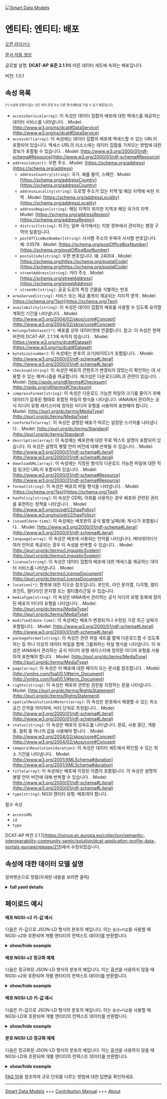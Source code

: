 <!-- 10-Header -->    
[![Smart Data Models](https://smartdatamodels.org/wp-content/uploads/2022/01/SmartDataModels_logo.png "Logo")](https://smartdatamodels.org)    
엔티티: 엔티티: 배포    
============<!-- /10-Header -->    
<!-- 15-License -->    
[오픈 라이선스](https://github.com/smart-data-models//dataModel.DCAT-AP/blob/master/Distribution/LICENSE.md)    
[문서 자동 생성](https://docs.google.com/presentation/d/e/2PACX-1vTs-Ng5dIAwkg91oTTUdt8ua7woBXhPnwavZ0FxgR8BsAI_Ek3C5q97Nd94HS8KhP-r_quD4H0fgyt3/pub?start=false&loop=false&delayms=3000#slide=id.gb715ace035_0_60)    
<!-- /15-License -->    
<!-- 20-Description -->    
글로벌 설명: **DCAT-AP 표준 2.1.1**에 따른 데이터 세트에 속하는 배포입니다.    
버전: 1.0.1    
<!-- /20-Description -->    
<!-- 30-PropertiesList -->    
## 속성 목록    
<sup><sub>[*] 속성에 유형이 없는 것은 여러 유형 또는 다른 형식/패턴을 가질 수 있기 때문입니다</sub></sup>.    
- `accessService[array]`: 이 속성은 데이터 집합의 배포에 대한 액세스를 제공하는 데이터 서비스를 나타냅니다.  . Model: [http://www.w3.org/ns/dcat#DataService](http://www.w3.org/ns/dcat#DataService)- `accessUrl[array]`: 이 속성에는 데이터 집합의 배포에 액세스할 수 있는 URL이 포함되어 있습니다. 액세스 URL의 리소스에는 데이터 집합을 가져오는 방법에 대한 정보가 포함될 수 있습니다.  . Model: [http://www.w3.org/2000/01/rdf-schema#Resource](http://www.w3.org/2000/01/rdf-schema#Resource)- `address[object]`: 우편 주소  . Model: [https://schema.org/address](https://schema.org/address)	- `addressCountry[string]`: 국가. 예를 들어, 스페인  . Model: [https://schema.org/addressCountry](https://schema.org/addressCountry)    
	- `addressLocality[string]`: 도로명 주소가 있는 지역 및 해당 지역에 속한 지역  . Model: [https://schema.org/addressLocality](https://schema.org/addressLocality)    
	- `addressRegion[string]`: 해당 지역이 위치한 지역과 해당 국가의 지역  . Model: [https://schema.org/addressRegion](https://schema.org/addressRegion)    
	- `district[string]`: 지구는 일부 국가에서는 지방 정부에서 관리하는 행정 구역의 일종입니다.      
	- `postOfficeBoxNumber[string]`: 사서함 주소의 우체국 사서함 번호입니다. 예: 03578  . Model: [https://schema.org/postOfficeBoxNumber](https://schema.org/postOfficeBoxNumber)    
	- `postalCode[string]`: 우편 번호입니다. 예: 24004  . Model: [https://schema.org/https://schema.org/postalCode](https://schema.org/https://schema.org/postalCode)    
	- `streetAddress[string]`: 거리 주소  . Model: [https://schema.org/streetAddress](https://schema.org/streetAddress)    
	- `streetNr[string]`: 공공 도로의 특정 건물을 식별하는 번호      
- `areaServed[string]`: 서비스 또는 제공 품목이 제공되는 지리적 영역  . Model: [https://schema.org/Text](https://schema.org/Text)- `availability[string]`: 이 속성은 데이터 집합의 배포를 사용할 수 있도록 유지할 계획인 기간을 나타냅니다.  . Model: [http://www.w3.org/2004/02/skos/core#Concept](http://www.w3.org/2004/02/skos/core#Concept)- `belongsToDataset[*]`: 배포를 상위 데이터셋에 연결합니다. 참고: 이 속성은 현재 버전의 DCAT-AP, 2.1.1에 속하지 않습니다.  . Model: [https://www.w3.org/ns/dcat#Dataset](https://www.w3.org/ns/dcat#Dataset)- `byteSize[number]`: 이 속성에는 분포의 크기(바이트)가 포함됩니다.  . Model: [http://www.w3.org/2000/01/rdf-schema#Literal](http://www.w3.org/2000/01/rdf-schema#Literal)- `checksum[string]`: 이 속성은 배포의 콘텐츠가 변경되지 않았는지 확인하는 데 사용할 수 있는 메커니즘을 제공합니다. 체크섬은 다운로드URL과 관련이 있습니다.  . Model: [http://spdx.org/rdf/terms#Checksum](http://spdx.org/rdf/terms#Checksum)- `compressFormat[string]`: 이 속성은 다운로드 가능한 파일의 크기를 줄이기 위해 데이터가 압축된 형태로 포함된 파일의 형식을 나타냅니다. IANA에서 관리하는 공식 미디어 유형 레지스터에 정의된 미디어 유형을 사용하여 표현해야 합니다.  . Model: [http://purl.org/dc/terms/MediaType](http://purl.org/dc/terms/MediaType)- `conformsTo[array]`: 이 속성은 설명된 배포가 따르는 설정된 스키마를 나타냅니다.  . Model: [http://purl.org/dc/terms/Standard](http://purl.org/dc/terms/Standard)- `description[array]`: 이 속성에는 배포판에 대한 무료 텍스트 설명이 포함되어 있습니다. 이 속성은 설명의 병렬 언어 버전에 대해 반복될 수 있습니다.  . Model: [http://www.w3.org/2000/01/rdf-schema#Literal](http://www.w3.org/2000/01/rdf-schema#Literal)- `downloadURL[array]`: 이 속성에는 지정된 형식의 다운로드 가능한 파일에 대한 직접 링크인 URL이 포함되어 있습니다.  . Model: [http://www.w3.org/2000/01/rdf-schema#Resource](http://www.w3.org/2000/01/rdf-schema#Resource)- `format[string]`: 이 속성은 배포의 파일 형식을 나타냅니다.  . Model: [https://schema.org/Text](https://schema.org/Text)- `hasPolicy[string]`: 이 속성은 ODRL 어휘를 사용하는 경우 배포와 관련된 권리를 표현하는 정책을 나타냅니다.  . Model: [http://www.w3.org/ns/odrl/2/hasPolicy](http://www.w3.org/ns/odrl/2/hasPolicy)- `issued[date-time]`: 이 속성에는 배포판의 공식 발행 날짜(예: 게시)가 포함됩니다.  . Model: [http://www.w3.org/2000/01/rdf-schema#Literal](http://www.w3.org/2000/01/rdf-schema#Literal)- `language[array]`: 이 속성은 배포에 사용되는 언어를 나타냅니다. 메타데이터가 여러 언어로 제공되는 경우 이 속성을 반복할 수 있습니다.  . Model: [http://purl.org/dc/terms/LinguisticSystem](http://purl.org/dc/terms/LinguisticSystem)- `license[string]`: 이 속성은 데이터 집합의 배포에 대한 액세스를 제공하는 데이터 서비스를 나타냅니다.  . Model: [http://purl.org/dc/terms/LicenseDocument](http://purl.org/dc/terms/LicenseDocument)- `location[*]`: 항목에 대한 지오숀 참조입니다. 포인트, 라인 문자열, 다각형, 멀티포인트, 멀티라인 문자열 또는 멀티폴리곤일 수 있습니다.  - `mediaType[string]`: 이 속성은 IANA에서 관리하는 공식 미디어 유형 등록에 정의된 배포의 미디어 유형을 나타냅니다.  . Model: [http://purl.org/dc/terms/MediaType](http://purl.org/dc/terms/MediaType)- `modified[date-time]`: 이 속성에는 배포가 변경되거나 수정된 가장 최근 날짜가 포함됩니다.  . Model: [http://www.w3.org/2000/01/rdf-schema#Literal](http://www.w3.org/2000/01/rdf-schema#Literal)- `packageFormat[string]`: 이 속성은 관련 파일 세트를 함께 다운로드할 수 있도록 하는 등 하나 이상의 데이터 파일을 함께 그룹화하는 파일 형식을 나타냅니다. 이 속성은 IANA에서 관리하는 공식 미디어 유형 레지스터에 정의된 미디어 유형을 사용하여 표현해야 합니다.  . Model: [http://purl.org/dc/terms/MediaType](http://purl.org/dc/terms/MediaType)- `page[array]`: 이 속성은 이 배포에 대한 페이지 또는 문서를 참조합니다.  . Model: [http://xmlns.com/foaf/0.1/#term_Document](http://xmlns.com/foaf/0.1/#term_Document)- `rights[string]`: 이 속성은 배포와 관련된 권한을 지정하는 문을 나타냅니다.  . Model: [http://purl.org/dc/terms/RightsStatement](http://purl.org/dc/terms/RightsStatement)- `spatialResolutionInMeters[array]`: 이 속성은 분포에서 해결할 수 있는 최소 공간 간격을 의미하며, 미터 단위로 측정됩니다.  . Model: [http://www.w3.org/2000/01/rdf-schema#Literal](http://www.w3.org/2000/01/rdf-schema#Literal)- `status[string]`: 이 속성은 배포의 성숙도를 나타냅니다. 완료, 사용 중단, 개발 중, 철회 중 하나의 값을 사용해야 합니다.  . Model: [http://www.w3.org/2004/02/skos/core#Concept](http://www.w3.org/2004/02/skos/core#Concept)- `temporalResolution[duration]`: 이 속성은 데이터 세트에서 확인할 수 있는 최소 기간을 나타냅니다.  . Model: [http://www.w3.org/2001/XMLSchema#duration](http://www.w3.org/2001/XMLSchema#duration)- `title[array]`: 이 속성에는 배포에 지정된 이름이 포함됩니다. 이 속성은 설명의 병렬 언어 버전에 대해 반복할 수 있습니다.  . Model: [http://www.w3.org/2000/01/rdf-schema#Literal](http://www.w3.org/2000/01/rdf-schema#Literal)- `type[string]`: NGSI 엔티티 유형. 배포여야 합니다.  <!-- /30-PropertiesList -->    
<!-- 35-RequiredProperties -->    
필수 속성    
- `accessURL`  - `id`  - `type`  <!-- /35-RequiredProperties -->    
<!-- 40-RequiredProperties -->    
DCAT-AP 버전 2.1.1](https://joinup.ec.europa.eu/collection/semantic-interoperability-community-semic/solution/dcat-application-profile-data-portals-europe/release/211)에서 수정되었습니다.    
<!-- /40-RequiredProperties -->    
<!-- 50-DataModelHeader -->    
## 속성에 대한 데이터 모델 설명    
알파벳순으로 정렬(자세한 내용을 보려면 클릭)    
<!-- /50-DataModelHeader -->    
<!-- 60-ModelYaml -->    
<details><summary><strong>full yaml details</strong></summary>      
```yaml    
Distribution:      
  description: This is a distribution belonging ot a dataset according to the DCAT-AP standard 2.1.1      
  properties:      
    accessService:      
      description: This property refers to a data service that gives access to the distribution of the dataset      
      items:      
        description: Every Data service providing access to the distribution      
        type: string      
        x-ngsi:      
          type: Property      
      type: array      
      x-ngsi:      
        model: "http://www.w3.org/ns/dcat#DataService"      
        type: Property      
    accessUrl:      
      description: This property contains a URL that gives access to a Distribution of the Dataset. The resource at the access URL may contain information about how to get the Dataset      
      items:      
        minItems: 1      
        type: string      
      type: array      
      x-ngsi:      
        model: "http://www.w3.org/2000/01/rdf-schema#Resource"      
        type: Property      
    address:      
      description: The mailing address      
      properties:      
        addressCountry:      
          description: 'The country. For example, Spain'      
          type: string      
          x-ngsi:      
            model: https://schema.org/addressCountry      
            type: Property      
        addressLocality:      
          description: 'The locality in which the street address is, and which is in the region'      
          type: string      
          x-ngsi:      
            model: https://schema.org/addressLocality      
            type: Property      
        addressRegion:      
          description: 'The region in which the locality is, and which is in the country'      
          type: string      
          x-ngsi:      
            model: https://schema.org/addressRegion      
            type: Property      
        district:      
          description: 'A district is a type of administrative division that, in some countries, is managed by the local government'      
          type: string      
          x-ngsi:      
            type: Property      
        postOfficeBoxNumber:      
          description: 'The post office box number for PO box addresses. For example, 03578'      
          type: string      
          x-ngsi:      
            model: https://schema.org/postOfficeBoxNumber      
            type: Property      
        postalCode:      
          description: 'The postal code. For example, 24004'      
          type: string      
          x-ngsi:      
            model: https://schema.org/https://schema.org/postalCode      
            type: Property      
        streetAddress:      
          description: The street address      
          type: string      
          x-ngsi:      
            model: https://schema.org/streetAddress      
            type: Property      
        streetNr:      
          description: Number identifying a specific property on a public street      
          type: string      
          x-ngsi:      
            type: Property      
      type: object      
      x-ngsi:      
        model: https://schema.org/address      
        type: Property      
    areaServed:      
      description: The geographic area where a service or offered item is provided      
      type: string      
      x-ngsi:      
        model: https://schema.org/Text      
        type: Property      
    availability:      
      description: This property indicates how long it is planned to keep the Distributio of the Dataset available      
      type: string      
      x-ngsi:      
        model: "http://www.w3.org/2004/02/skos/core#Concept"      
        type: Property      
    belongsToDataset:      
      anyOf:      
        - description: Link to the dataset      
          maxLength: 256      
          minLength: 1      
          pattern: ^[\w\-\.\{\}\$\+\*\[\]`|~^@!,:\\]+$      
          type: string      
          x-ngsi:      
            type: Property      
        - description: Link to the dataset      
          format: uri      
          type: string      
          x-ngsi:      
            type: Property      
      description: 'It links the Distribution to its parent Dataset. Note: this attribute does not belong to the current version of DCAT-AP, 2.1.1'      
      x-ngsi:      
        model: "https://www.w3.org/ns/dcat#Dataset"      
        type: Relationship      
    byteSize:      
      description: This property contains the size of a Distribution in bytes      
      type: number      
      x-ngsi:      
        model: "http://www.w3.org/2000/01/rdf-schema#Literal"      
        type: Property      
    checksum:      
      description: This property provides a mechanism that can be used to verify that the contents of a distribution have not changed. The checksum is related to the downloadURL      
      type: string      
      x-ngsi:      
        model: "http://spdx.org/rdf/terms#Checksum"      
        type: Property      
    compressFormat:      
      description: 'This property refers to the format of the file in which the data is contained in a compressed form, e.g. to reduce the size of the downloadable file. It SHOULD be expressed using a media type as defined in the official register of media types managed by IANA'      
      type: string      
      x-ngsi:      
        model: http://purl.org/dc/terms/MediaType      
        type: Property      
    conformsTo:      
      description: This property refers to an established schema to which the described Distribution conforms      
      items:      
        description: Every rule o standard the distribution complies with      
        type: string      
        x-ngsi:      
          type: Property      
      type: array      
      x-ngsi:      
        model: http://purl.org/dc/terms/Standard      
        type: Property      
    description:      
      description: This property contains a free-text account of the Distribution. This property can be repeated for parallel language versions of the description      
      items:      
        description: Every description of the distribution in a language      
        type: string      
        x-ngsi:      
          type: Property      
      type: array      
      x-ngsi:      
        model: "http://www.w3.org/2000/01/rdf-schema#Literal"      
        type: Property      
    downloadURL:      
      description: This property contains a URL that is a direct link to a downloadable file in a given format      
      items:      
        description: Every URL available for downloading      
        format: uri      
        type: string      
        x-ngsi:      
          type: Property      
      type: array      
      x-ngsi:      
        model: "http://www.w3.org/2000/01/rdf-schema#Resource"      
        type: Property      
    format:      
      description: This property refers to the file format of the Distribution      
      type: string      
      x-ngsi:      
        model: https://schema.org/Text      
        type: Property      
    hasPolicy:      
      description: This property refers to the policy expressing the rights associated with the distribution if using the ODRL vocabulary      
      type: string      
      x-ngsi:      
        model: http://www.w3.org/ns/odrl/2/hasPolicy      
        type: Property      
    issued:      
      description: 'This property contains the date of formal issuance (e.g., publication) of the Distribution'      
      format: date-time      
      type: string      
      x-ngsi:      
        model: "http://www.w3.org/2000/01/rdf-schema#Literal"      
        type: Property      
    language:      
      description: This property refers to a language used in the Distribution. This property can be repeated if the metadata is provided in multiple languages      
      items:      
        description: Every language included      
        type: string      
        x-ngsi:      
          type: Property      
      type: array      
      x-ngsi:      
        model: http://purl.org/dc/terms/LinguisticSystem      
        type: Property      
    license:      
      description: This property refers to a data service that gives access to the distribution of the dataset      
      type: string      
      x-ngsi:      
        model: http://purl.org/dc/terms/LicenseDocument      
        type: Property      
    location:      
      description: 'Geojson reference to the item. It can be Point, LineString, Polygon, MultiPoint, MultiLineString or MultiPolygon'      
      oneOf:      
        - description: Geojson reference to the item. Point      
          properties:      
            bbox:      
              items:      
                type: number      
              minItems: 4      
              type: array      
            coordinates:      
              items:      
                type: number      
              minItems: 2      
              type: array      
            type:      
              enum:      
                - Point      
              type: string      
          required:      
            - type      
            - coordinates      
          title: GeoJSON Point      
          type: object      
          x-ngsi:      
            type: GeoProperty      
        - description: Geojson reference to the item. LineString      
          properties:      
            bbox:      
              items:      
                type: number      
              minItems: 4      
              type: array      
            coordinates:      
              items:      
                items:      
                  type: number      
                minItems: 2      
                type: array      
              minItems: 2      
              type: array      
            type:      
              enum:      
                - LineString      
              type: string      
          required:      
            - type      
            - coordinates      
          title: GeoJSON LineString      
          type: object      
          x-ngsi:      
            type: GeoProperty      
        - description: Geojson reference to the item. Polygon      
          properties:      
            bbox:      
              items:      
                type: number      
              minItems: 4      
              type: array      
            coordinates:      
              items:      
                items:      
                  items:      
                    type: number      
                  minItems: 2      
                  type: array      
                minItems: 4      
                type: array      
              type: array      
            type:      
              enum:      
                - Polygon      
              type: string      
          required:      
            - type      
            - coordinates      
          title: GeoJSON Polygon      
          type: object      
          x-ngsi:      
            type: GeoProperty      
        - description: Geojson reference to the item. MultiPoint      
          properties:      
            bbox:      
              items:      
                type: number      
              minItems: 4      
              type: array      
            coordinates:      
              items:      
                items:      
                  type: number      
                minItems: 2      
                type: array      
              type: array      
            type:      
              enum:      
                - MultiPoint      
              type: string      
          required:      
            - type      
            - coordinates      
          title: GeoJSON MultiPoint      
          type: object      
          x-ngsi:      
            type: GeoProperty      
        - description: Geojson reference to the item. MultiLineString      
          properties:      
            bbox:      
              items:      
                type: number      
              minItems: 4      
              type: array      
            coordinates:      
              items:      
                items:      
                  items:      
                    type: number      
                  minItems: 2      
                  type: array      
                minItems: 2      
                type: array      
              type: array      
            type:      
              enum:      
                - MultiLineString      
              type: string      
          required:      
            - type      
            - coordinates      
          title: GeoJSON MultiLineString      
          type: object      
          x-ngsi:      
            type: GeoProperty      
        - description: Geojson reference to the item. MultiLineString      
          properties:      
            bbox:      
              items:      
                type: number      
              minItems: 4      
              type: array      
            coordinates:      
              items:      
                items:      
                  items:      
                    items:      
                      type: number      
                    minItems: 2      
                    type: array      
                  minItems: 4      
                  type: array      
                type: array      
              type: array      
            type:      
              enum:      
                - MultiPolygon      
              type: string      
          required:      
            - type      
            - coordinates      
          title: GeoJSON MultiPolygon      
          type: object      
          x-ngsi:      
            type: GeoProperty      
      x-ngsi:      
        type: GeoProperty      
    mediaType:      
      description: This property refers to the media type of the Distribution as defined in the official register of media types managed by IANA      
      type: string      
      x-ngsi:      
        model: http://purl.org/dc/terms/MediaType      
        type: Property      
    modified:      
      description: This property contains the most recent date on which the Distribution was changed or modified      
      format: date-time      
      type: string      
      x-ngsi:      
        model: "http://www.w3.org/2000/01/rdf-schema#Literal"      
        type: Property      
    packageFormat:      
      description: 'This property refers to the format of the file in which one or more data files are grouped together, e.g. to enable a set of related files to be downloaded together. It SHOULD be expressed using a media type as defined in the official register of media types managed by IANA'      
      type: string      
      x-ngsi:      
        model: http://purl.org/dc/terms/MediaType      
        type: Property      
    page:      
      description: This property refers to a page or document about this Distribution      
      items:      
        description: Every page providing information about the distribution      
        type: string      
        x-ngsi:      
          type: Property      
      type: array      
      x-ngsi:      
        model: "http://xmlns.com/foaf/0.1/#term_Document"      
        type: Property      
    rights:      
      description: This property refers to a statement that specifies rights associated with the Distribution      
      type: string      
      x-ngsi:      
        model: http://purl.org/dc/terms/RightsStatement      
        type: Property      
    spatialResolutionInMeters:      
      description: 'This property refers to the minimum spatial separation resolvable in a distribution, measured in meters'      
      type: array      
      x-ngsi:      
        model: "http://www.w3.org/2000/01/rdf-schema#Literal"      
        type: Property      
    status:      
      description: 'This property refers to the maturity of the Distribution. It MUST take one of the values Completed, Deprecated, Under Development, Withdrawn'      
      enum:      
        - Completed      
        - Deprecated      
        - Under Development      
        - Withdrawn      
      type: string      
      x-ngsi:      
        model: "http://www.w3.org/2004/02/skos/core#Concept"      
        type: Property      
    temporalResolution:      
      description: 'This property refers to the minimum time period resolvable in the dataset. '      
      format: duration      
      type: string      
      x-ngsi:      
        model: "http://www.w3.org/2001/XMLSchema#duration"      
        type: Property      
    title:      
      description: This property contains a name given to the Distribution. This property can be repeated for parallel language versions of the description      
      items:      
        description: Every language description of the distribution title      
        type: string      
        x-ngsi:      
          type: Property      
      type: array      
      x-ngsi:      
        model: "http://www.w3.org/2000/01/rdf-schema#Literal"      
        type: Property      
    type:      
      description: NGSI entity type. It has to be Distribution      
      enum:      
        - Distribution      
      type: string      
      x-ngsi:      
        type: Property      
  required:      
    - accessURL      
    - id      
    - type      
  type: object      
  x-derived-from: ""      
  x-disclaimer: 'Redistribution and use in source and binary forms, with or without modification, are permitted  provided that the license conditions are met. Copyleft (c) 2022 Contributors to Smart Data Models Program'      
  x-license-url: https://github.com/smart-data-models/dataModel.DCAT-AP/blob/master/Distribution/LICENSE.md      
  x-model-schema: https://smart-data-models.github.io/dataModel.DCAT-AP/Distribution/schema.json      
  x-model-tags: ""      
  x-version: 1.0.1      
```    
</details>      
<!-- /60-ModelYaml -->    
<!-- 70-MiddleNotes -->    
<!-- /70-MiddleNotes -->    
<!-- 80-Examples -->    
## 페이로드 예시    
#### 배포 NGSI-v2 키-값 예시    
다음은 키-값으로 JSON-LD 형식의 분포의 예입니다. 이는 `옵션=키값`을 사용할 때 NGSI-v2와 호환되며 개별 엔티티의 컨텍스트 데이터를 반환합니다.    
<details><summary><strong>show/hide example</strong></summary>      
```json  
{  
  "id": "urn:ngsi-ld:Distribution:id:NUZE:76215118",  
  "type": "Distribution",  
  "accessService": [  
    ""  
  ],  
  "accessURL": [  
    "https://datos.comunidad.madrid/catalogo/dataset/134210b4-3fbc-457d-8064-18d6d8cc785e/resource/fca9a0ef-60b3-44bc-8a69-c17d607b122d/download/alojamientos_turisticos.csv"  
  ],  
  "address": {  
    "addressCountry": "Luxembourg",  
    "addressLocality": "Luxembourg",  
    "addressRegion": "Luxembourg",  
    "postOfficeBoxNumber": "",  
    "postalCode": "24004",  
    "streetAddress": "Luxembourg platz 2"  
  },  
  "availability": "yes",  
  "byteSize": 43503,  
  "checksum": "H3FR.",  
  "compressionFormat": "",  
  "belongsToDataset": "urn:ngsi-ld:Dataset:items:CHIF:23645981",  
  "description": [  
    "Distribution of open data portals in csv"  
  ],  
  "page": [],  
  "downloadURL": [  
    "urn:ngsi-ld:DistributionDCAT-AP:items:HVWX:12201868",  
    "urn:ngsi-ld:DistributionDCAT-AP:items:ICPI:96947751"  
  ],  
  "format": " text/csv",  
  "hasPolicy": "Open data policy.",  
  "language": [  
    "EN",  
    "ES"  
  ],  
  "license": "CC-BY",  
  "conformsTo": [],  
  "location": {  
    "coordinates": [  
      -67.057831,  
      67.968509  
    ],  
    "type": "Point"  
  },  
  "mediaType": "",  
  "modified": "1986-03-28T19:56:43Z",  
  "packagingFormat": "zip",  
  "issued": "1997-05-06T05:04:10Z",  
  "rights": "copyleft",  
  "spatialResolutionInMeters": [  
    0.5,  
    0.5  
  ],  
  "status": "Withdrawn",  
  "temporalResolution": "PT15M",  
  "title": [  
    "Dataset base"  
  ]  
}  
```  
</details>    
#### 배포 NGSI-v2 정규화 예제    
다음은 정규화된 JSON-LD 형식의 분포의 예입니다. 이는 옵션을 사용하지 않을 때 NGSI-v2와 호환되며 개별 엔티티의 컨텍스트 데이터를 반환합니다.    
<details><summary><strong>show/hide example</strong></summary>      
```json  
{  
  "id": "urn:ngsi-ld:Distribution:id:NUZE:76215118",  
  "type": "Distribution",  
  "description": {  
    "type": "StructuredValue",  
    "value": [  
      "Distribution of open data portals in csv"  
    ]  
  },  
  "location": {  
    "type": "geo:json",  
    "value": {  
      "type": "Point",  
      "coordinates": [  
        -67.057831,  
        67.968509  
      ]  
    }  
  },  
  "address": {  
    "type": "StructuredValue",  
    "value": {  
      "streetAddress": "Luxembourg platz 2",  
      "addressLocality": "Luxembourg",  
      "addressRegion": "Luxembourg",  
      "addressCountry": "Luxembourg",  
      "postalCode": "24004",  
      "postOfficeBoxNumber": ""  
    }  
  },  
  "accessURL": {  
    "type": "StructuredValue",  
    "value": [  
      "https://datos.comunidad.madrid/catalogo/dataset/134210b4-3fbc-457d-8064-18d6d8cc785e/resource/fca9a0ef-60b3-44bc-8a69-c17d607b122d/download/alojamientos_turisticos.csv"  
    ]  
  },  
  "availability": {  
    "type": "Text",  
    "value": "yes"  
  },  
  "format": {  
    "type": "Text",  
    "value": " text/csv"  
  },  
  "license": {  
    "type": "Text",  
    "value": "CC-BY"  
  },  
  "accessService": {  
    "type": "StructuredValue",  
    "value": [  
      ""  
    ]  
  },  
  "byteSize": {  
    "type": "Number",  
    "value": 43503  
  },  
  "checksum": {  
    "type": "Text",  
    "value": "H3FR."  
  },  
  "compressionFormat": {  
    "type": "Text",  
    "value": ""  
  },  
  "belongsToDataset": {  
    "type": "Text",  
    "value": "urn:ngsi-ld:Dataset:items:CHIF:23645981"  
  },  
  "page": {  
    "type": "StructuredValue",  
    "value": []  
  },  
  "downloadURL": {  
    "type": "StructuredValue",  
    "value": [  
      "urn:ngsi-ld:DistributionDCAT-AP:items:HVWX:12201868",  
      "urn:ngsi-ld:DistributionDCAT-AP:items:ICPI:96947751"  
    ]  
  },  
  "hasPolicy": {  
    "type": "Text",  
    "value": "Open data policy."  
  },  
  "language": {  
    "type": "StructuredValue",  
    "value": [  
      "EN",  
      "ES"  
    ]  
  },  
  "conformsTo": {  
    "type": "StructuredValue",  
    "value": []  
  },  
  "mediaType": {  
    "type": "Text",  
    "value": ""  
  },  
  "packagingFormat": {  
    "type": "Text",  
    "value": "zip"  
  },  
  "issued": {  
    "type": "DateTime",  
    "value": "1997-05-06T05:04:10Z"  
  },  
  "rights": {  
    "type": "Text",  
    "value": "copyleft"  
  },  
  "spatialResolutionInMeters": {  
    "type": "StructuredValue",  
    "value": [  
      0.5,  
      0.5  
    ]  
  },  
  "status": {  
    "type": "Text",  
    "value": "Withdrawn"  
  },  
  "temporalResolution": {  
    "type": "Text",  
    "value": "PT17S"  
  },  
  "title": {  
    "type": "StructuredValue",  
    "value": [  
      "Dataset base"  
    ]  
  },  
  "modified": {  
    "type": "DateTime",  
    "value": "1986-03-28T19:56:43Z"  
  }  
}  
```  
</details>    
#### 배포 NGSI-LD 키-값 예시    
다음은 키-값으로 JSON-LD 형식의 분포의 예입니다. 이는 `옵션=키값`을 사용할 때 NGSI-LD와 호환되며 개별 엔티티의 컨텍스트 데이터를 반환합니다.    
<details><summary><strong>show/hide example</strong></summary>      
```json  
{  
  "id": "urn:ngsi-ld:Distribution:id:NUZE:76215118",  
  "type": "Distribution",  
  "accessService": [  
    ""  
  ],  
  "accessURL": [  
    "https://datos.comunidad.madrid/catalogo/dataset/134210b4-3fbc-457d-8064-18d6d8cc785e/resource/fca9a0ef-60b3-44bc-8a69-c17d607b122d/download/alojamientos_turisticos.csv"  
  ],  
  "address": {  
    "addressCountry": "Luxembourg",  
    "addressLocality": "Luxembourg",  
    "addressRegion": "Luxembourg",  
    "postOfficeBoxNumber": "",  
    "postalCode": "24004",  
    "streetAddress": "Luxembourg platz 2"  
  },  
  "availability": "yes",  
  "byteSize": 43503,  
  "checksum": "H3FR.",  
  "compressionFormat": "",  
  "belongsToDataset": "urn:ngsi-ld:Dataset:items:CHIF:23645981",  
  "description": [  
    "Distribution of open data portals in csv"  
  ],  
  "page": [],  
  "downloadURL": [  
    "urn:ngsi-ld:DistributionDCAT-AP:items:HVWX:12201868",  
    "urn:ngsi-ld:DistributionDCAT-AP:items:ICPI:96947751"  
  ],  
  "format": " text/csv",  
  "hasPolicy": "Open data policy.",  
  "language": [  
    "EN",  
    "ES"  
  ],  
  "license": "CC-BY",  
  "conformsTo": [],  
  "location": {  
    "coordinates": [  
      -67.057831,  
      67.968509  
    ],  
    "type": "Point"  
  },  
  "mediaType": "",  
  "modified": "1986-03-28T19:56:43Z",  
  "packagingFormat": "zip",  
  "issued": "1997-05-06T05:04:10Z",  
  "rights": "copyleft",  
  "spatialResolutionInMeters": [  
    0.5,  
    0.5  
  ],  
  "status": "Withdrawn",  
  "temporalResolution": "PT15S",  
  "title": [  
    "Dataset base"  
  ],  
  "@context": [  
    "https://raw.githubusercontent.com/smart-data-models/dataModel.DCAT-AP/master/context.jsonld"  
  ]  
}  
```  
</details>    
#### 분포 NGSI-LD 정규화 예제    
다음은 정규화된 JSON-LD 형식의 분포의 예입니다. 이는 옵션을 사용하지 않을 때 NGSI-LD와 호환되며 개별 엔티티의 컨텍스트 데이터를 반환합니다.    
<details><summary><strong>show/hide example</strong></summary>      
```json  
{  
  "id": "urn:ngsi-ld:Distribution:id:NUZE:76215118",  
  "type": "Distribution",  
  "accessService": {  
    "type": "Property",  
    "value": [  
      ""  
    ]  
  },  
  "accessURL": {  
    "type": "Property",  
    "value": [  
      "https://datos.comunidad.madrid/catalogo/dataset/134210b4-3fbc-457d-8064-18d6d8cc785e/resource/fca9a0ef-60b3-44bc-8a69-c17d607b122d/download/alojamientos_turisticos.csv"  
    ]  
  },  
  "address": {  
    "type": "Property",  
    "value": {  
      "streetAddress": "Luxembourg platz 2",  
      "addressLocality": "Luxembourg",  
      "addressRegion": "Luxembourg",  
      "addressCountry": "Luxembourg",  
      "postalCode": "24004",  
      "postOfficeBoxNumber": ""  
    }  
  },  
  "availability": {  
    "type": "Property",  
    "value": "yes"  
  },  
  "byteSize": {  
    "type": "Property",  
    "value": 43503  
  },  
  "checksum": {  
    "type": "Property",  
    "value": "H3FR."  
  },  
  "compressFormat": {  
    "type": "Property",  
    "value": ""  
  },  
  "belongsToDataset": {  
    "type": "Relationship",  
    "object": "urn:ngsi-ld:Dataset:items:CHIF:23645981"  
  },  
  "dataProvider": {  
    "type": "Property",  
    "value": "Meloda.org"  
  },  
  "modified": {  
    "type": "Property",  
    "value": {  
      "@type": "DateTime",  
      "@value": "1970-07-14T10:48:19Z"  
    }  
  },  
  "description": {  
    "type": "Property",  
    "value": [  
      "Distribution of open data portals in csv"  
    ]  
  },  
  "documentation": {  
    "type": "Property",  
    "value": []  
  },  
  "downloadURL": {  
    "type": "Property",  
    "value": [  
      "urn:ngsi-ld:DistributionDCAT-AP:items:HVWX:12201868",  
      "urn:ngsi-ld:DistributionDCAT-AP:items:ICPI:96947751"  
    ]  
  },  
  "format": {  
    "type": "Property",  
    "value": " text/csv"  
  },  
  "hasPolicy": {  
    "type": "Property",  
    "value": "Open data policy."  
  },  
  "language": {  
    "type": "Property",  
    "value": [  
      "EN",  
      "ES"  
    ]  
  },  
  "license": {  
    "type": "Property",  
    "value": "CC-BY"  
  },  
  "conformsTo": {  
    "type": "Property",  
    "value": []  
  },  
  "location": {  
    "type": "Property",  
    "value": {  
      "type": "Point",  
      "coordinates": [  
        -67.057831,  
        67.968509  
      ]  
    }  
  },  
  "mediaType": {  
    "type": "Property",  
    "value": ""  
  },  
  "packagingFormat": {  
    "type": "Property",  
    "value": "zip"  
  },  
  "issued": {  
    "type": "Property",  
    "value": {  
      "@type": "DateTime",  
      "@value": "1997-05-06T05:04:10Z"  
    }  
  },  
  "rights": {  
    "type": "Property",  
    "value": "copyleft"  
  },  
  "spatialResolutionInMeters": {  
    "type": "Property",  
    "value": [  
      0.5,  
      0.5  
    ]  
  },  
  "status": {  
    "type": "Property",  
    "value": "Withdrawn"  
  },  
  "temporalResolution": {  
    "type": "Property",  
    "value": [  
      2,  
      10  
    ]  
  },  
  "title": {  
    "type": "Property",  
    "value": [  
      "Dataset base"  
    ]  
  },  
  "@context": [  
    "https://raw.githubusercontent.com/smart-data-models/dataModel.DCAT-AP/master/context.jsonld"  
  ]  
}  
```  
</details><!-- /80-Examples -->    
<!-- 90-FooterNotes -->    
<!-- /90-FooterNotes -->    
<!-- 95-Units -->    
[FAQ 10](https://smartdatamodels.org/index.php/faqs/)을 참조하여 규모 단위를 다루는 방법에 대한 답변을 확인하세요.    
<!-- /95-Units -->    
<!-- 97-LastFooter -->    
---    
[Smart Data Models](https://smartdatamodels.org) +++ [Contribution Manual](https://bit.ly/contribution_manual) +++ [About](https://bit.ly/Introduction_SDM)<!-- /97-LastFooter -->    
